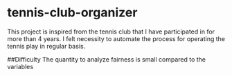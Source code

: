 # tennis-club-organizer
This project is inspired from the tennis club that I have participated in for more than 4 years. I felt necessity to automate the process for operating the tennis play in regular basis.

##Difficulty
The quantity to analyze fairness is small compared to the variables
